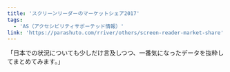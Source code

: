 ```yaml
---
title: 'スクリーンリーダーのマーケットシェア2017'
tags:
  - 'AS（アクセシビリティサポーテッド情報）'
link: 'https://parashuto.com/rriver/others/screen-reader-market-share'
---
```


「日本での状況についても少しだけ言及しつつ、一番気になったデータを抜粋してまとめてみます。」